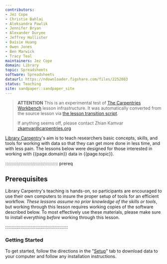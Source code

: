 ```yaml
---
contributors:
- Jez Cope
- Christie Bahlai
- Aleksandra Pawlik
- Jennifer Bryan
- Alexander Duryee
- Jeffrey Hollister
- Daisie Huang
- Owen Jones
- Ben Marwick
- Tracy Teal
maintainers: Jez Cope
domain: Library
topic: Spreadsheets
software: Spreadsheets
dataurl: https://ndownloader.figshare.com/files/2252083
status: Teaching
site: sandpaper::sandpaper_site
---
```


> **ATTENTION** This is an experimental test of [The Carpentries Workbench](https://carpentries.github.io/workbench) lesson infrastructure.
> It was automatically converted from the source lesson via [the lesson transition script](https://github.com/carpentries/lesson-transition/).
> 
> If anything seems off, please contact Zhian Kamvar [zkamvar@carpentries.org](mailto:zkamvar@carpentries.org)

[Library Carpentry](https://librarycarpentry.org/)'s aim is to teach researchers basic concepts, skills, and tools for working with data so that they can get more done in less time, and with less pain. The lessons below were designed for those interested in working with {{page.domain}} data in {{page.topic}}.

::::::::::::::::::::::::::::::::::::::::::  prereq

## Prerequisites

Library Carpentry's teaching is hands-on, so participants are encouraged to use
their own computers to insure the proper setup of tools for an efficient workflow.
*These lessons assume no prior knowledge of the skills or tools*, but working
through this lesson requires working copies of the software described below.
To most effectively use these materials, please make sure to install everything
*before* working through this lesson.


::::::::::::::::::::::::::::::::::::::::::::::::::

### Getting Started

To get started, follow the directions in the "[Setup](https://librarycarpentry.org/lc-spreadsheets/setup.html)" tab to download data to your computer and follow any installation instructions.


